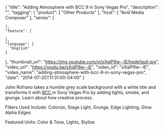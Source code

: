 {
  "title": "Adding Atmosphere with BCC 9 in Sony Vegas Pro",
  "description": "",
  "tagging": {
    "product": [
      "Other Products"
    ],
    "host": [
      "Avid Media Composer"
    ],
    "series": [

    ],
    "feature": [

    ],
    "language": [
      "English"
    ]
  },
  "thumbnail_url": "https://img.youtube.com/vi/sXqlP9w--lE/hqdefault.jpg",
  "video_url": "https://youtu.be/sXqlP9w--lE",
  "video_id": "sXqlP9w--lE",
  "video_name": "adding-atmosphere-with-bcc-9-in-sony-vegas-pro",
  "date": "2014-07-25T11:31:00-04:00"
}

John Rofrano takes a humble grey scale background with a white title and
transforms it with [ BCC ](/products/continuum/) in Sony Vegas Pro by adding lights, smoke, and
grunge. Learn about how creative process.

Filters Used Include: Colorize, Stage Light, Grunge, Edge Lighting, Glow Alpha
Edges

Featured Units: Color &amp; Tone, Lights, Stylize


